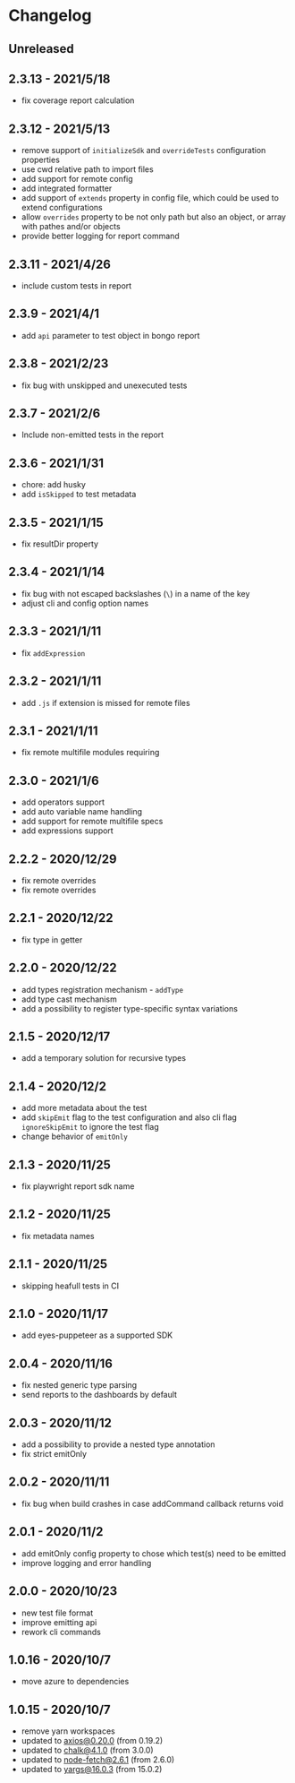 # Changelog

## Unreleased


## 2.3.13 - 2021/5/18

- fix coverage report calculation

## 2.3.12 - 2021/5/13

- remove support of `initializeSdk` and `overrideTests` configuration properties
- use cwd relative path to import files
- add support for remote config
- add integrated formatter
- add support of `extends` property in config file, which could be used to extend configurations
- allow `overrides` property to be not only path but also an object, or array with pathes and/or objects
- provide better logging for report command

## 2.3.11 - 2021/4/26

- include custom tests in report

## 2.3.9 - 2021/4/1

- add `api` parameter to test object in bongo report

## 2.3.8 - 2021/2/23

- fix bug with unskipped and unexecuted tests

## 2.3.7 - 2021/2/6

- Include non-emitted tests in the report

## 2.3.6 - 2021/1/31

- chore: add husky
- add `isSkipped` to test metadata

## 2.3.5 - 2021/1/15

- fix resultDir property

## 2.3.4 - 2021/1/14

- fix bug with not escaped backslashes (`\`) in a name of the key
- adjust cli and config option names

## 2.3.3 - 2021/1/11

- fix `addExpression`

## 2.3.2 - 2021/1/11

- add `.js` if extension is missed for remote files

## 2.3.1 - 2021/1/11

- fix remote multifile modules requiring
## 2.3.0 - 2021/1/6

- add operators support
- add auto variable name handling
- add support for remote multifile specs
- add expressions support

## 2.2.2 - 2020/12/29

- fix remote overrides
- fix remote overrides
## 2.2.1 - 2020/12/22

- fix type in getter

## 2.2.0 - 2020/12/22

- add types registration mechanism - `addType`
- add type cast mechanism
- add a possibility to register type-specific syntax variations

## 2.1.5 - 2020/12/17

- add a temporary solution for recursive types

## 2.1.4 - 2020/12/2

- add more metadata about the test
- add `skipEmit` flag to the test configuration and also cli flag `ignoreSkipEmit` to ignore the test flag
- change behavior of `emitOnly`

## 2.1.3 - 2020/11/25

- fix playwright report sdk name

## 2.1.2 - 2020/11/25

- fix metadata names

## 2.1.1 - 2020/11/25

- skipping heafull tests in CI

## 2.1.0 - 2020/11/17

- add eyes-puppeteer as a supported SDK

## 2.0.4 - 2020/11/16

- fix nested generic type parsing
- send reports to the dashboards by default

## 2.0.3 - 2020/11/12

- add a possibility to provide a nested type annotation
- fix strict emitOnly

## 2.0.2 - 2020/11/11

- fix bug when build crashes in case addCommand callback returns void

## 2.0.1 - 2020/11/2

- add emitOnly config property to chose which test(s) need to be emitted
- improve logging and error handling

## 2.0.0 - 2020/10/23

- new test file format
- improve emitting api
- rework cli commands

## 1.0.16 - 2020/10/7

- move azure to dependencies

## 1.0.15 - 2020/10/7

- remove yarn workspaces
- updated to axios@0.20.0 (from 0.19.2)
- updated to chalk@4.1.0 (from 3.0.0)
- updated to node-fetch@2.6.1 (from 2.6.0)
- updated to yargs@16.0.3 (from 15.0.2)
